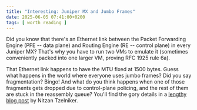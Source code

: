 ```yaml
---
title: "Interesting: Juniper MX and Jumbo Frames"
date: 2025-06-05 07:41:00+0200
tags: [ worth reading ]
---
```

Did you know that there's an Ethernet link between the Packet Forwarding Engine (PFE -- data plane) and Routing Engine (RE -- control plane) in every Juniper MX? That's why you have to run two VMs to emulate it (sometimes conveniently packed into one larger VM, proving RFC 1925 rule 6a).

That Ethernet link happens to have the MTU fixed at 1500 bytes. Guess what happens in the world where everyone uses jumbo frames? Did you say fragmentation? Bingo! And what do you think happens when one of those fragments gets dropped due to control-plane policing, and the rest of them are stuck in the reassembly queue? You'll find the gory details in a [lengthy blog post](https://www.oasis-tech.net/networks/how-troubleshooting-of-routing-flaps-ends-with-a-new-junos-command/) by Nitzan Tzelniker.
